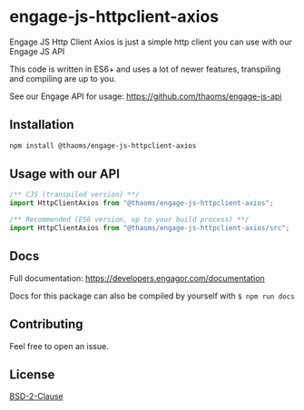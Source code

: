# engage-js-httpclient-axios

Engage JS Http Client Axios is just a simple http client you can  use with our Engage JS API

This code is written in ES6+ and uses a lot of newer features, transpiling and compiling are up to you.

See our Engage API for usage:
https://github.com/thaoms/engage-js-api 

## Installation

```bash
npm install @thaoms/engage-js-httpclient-axios
```

## Usage with our API

```javascript
/** CJS (transpiled version) **/
import HttpClientAxios from "@thaoms/engage-js-httpclient-axios";

/** Recommended (ES6 version, up to your build process) **/
import HttpClientAxios from "@thaoms/engage-js-httpclient-axios/src";
```

## Docs
Full documentation:
https://developers.engagor.com/documentation

Docs for this package can also be compiled by yourself with `$ npm run docs `

## Contributing
Feel free to open an issue.

## License
[BSD-2-Clause](LICENSE)
